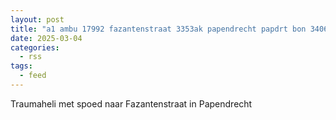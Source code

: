 ```yaml
---
layout: post
title: "a1 ambu 17992 fazantenstraat 3353ak papendrecht papdrt bon 34065"
date: 2025-03-04
categories: 
  - rss
tags: 
  - feed
---
```


Traumaheli met spoed naar Fazantenstraat in Papendrecht
